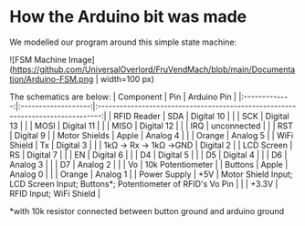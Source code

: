 # How the Arduino bit was made

We modelled our program around this simple state machine:

![FSM Machine Image](https://github.com/UniversalOverlord/FruVendMach/blob/main/Documentation/Arduino-FSM.png | width=100 px)

The schematics are below:
|   Component   |         Pin         |                                   Arduino Pin                                   |
|:-------------:|:-------------------:|:-------------------------------------------------------------------------------:|
|  RFID Reader  |         SDA         |                                    Digital 10                                   |
|               |         SCK         |                                    Digital 13                                   |
|               |         MOSI        |                                    Digital 11                                   |
|               |         MISO        |                                    Digital 12                                   |
|               |         IRQ         |                                   unconnected                                   |
|               |         RST         |                                    Digital 9                                    |
| Motor Shields |        Apple        |                                     Analog 4                                    |
|               |        Orange       |                                     Analog 5                                    |
|  WiFi Shield  |          Tx         |                                    Digital 3                                    |
|               | 1kΩ → Rx → 1kΩ →GND |                                    Digital 2                                    |
|   LCD Screen  |          RS         |                                    Digital 7                                    |
|               |          EN         |                                    Digital 6                                    |
|               |          D4         |                                    Digital 5                                    |
|               |          D5         |                                    Digital 4                                    |
|               |          D6         |                                     Analog 3                                    |
|               |          D7         |                                     Analog 2                                    |
|               |          Vo         |                                10k Potentiometer                                |
|    Buttons    |        Apple        |                                     Analog 0                                    |
|               |        Orange       |                                     Analog 1                                    |
|  Power Supply |         +5V         | Motor Shield Input; LCD Screen Input; Buttons*; Potentiometer of RFID's Vo Pin  |
|               |        +3.3V        |                             RFID Input; WiFi Shield                             |


*with 10k resistor connected between button ground and arduino ground
